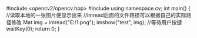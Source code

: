 
#include <opencv2/opencv.hpp>
#include <iostream>
using namespace cv;
int main()
{
	//读取本地的一张图片便显示出来
	//imread后面的文件路径可以根据自己的实际路径修改
	Mat img = imread("E:/1.png");
	imshow("test", img);
	//等待用户按键
	waitKey(0);
	return 0;
}

